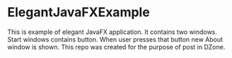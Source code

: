 # ElegantJavaFXExample
This is example of elegant JavaFX application. It contains two windows. Start windows contains button. When user presses 
that button new About window is shown. This repo was created for the purpose of post in DZone.
